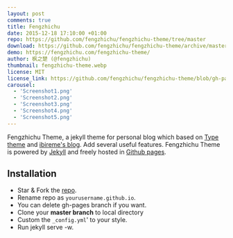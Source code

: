 ```yaml
---
layout: post
comments: true
title: Fengzhichu
date: 2015-12-18 17:10:00 +01:00
repo: https://github.com/fengzhichu/fengzhichu-theme/tree/master
download: https://github.com/fengzhichu/fengzhichu-theme/archive/master.zip
demo: https://fengzhichu.com/fengzhichu-theme/
author: 枫之楚 (@fengzhichu)
thumbnail: fengzhichu-theme.webp
license: MIT
license_link: https://github.com/fengzhichu/fengzhichu-theme/blob/gh-pages/LICENSE
carousel: 
  - 'Screenshot1.png'
  - 'Screenshot2.png'
  - 'Screenshot3.png'
  - 'Screenshot4.png'
  - 'Screenshot5.png'
---
```


Fengzhichu Theme, a jekyll theme for personal blog which based on [Type theme](https://github.com/rohanchandra/type-theme) and [ibireme's blog](https://blog.ibireme.com). Add several useful features. Fengzhichu Theme is powered by [Jekyll](https://jekyllrb.com/) and freely hosted in [Github pages](https://pages.github.com/).

## Installation

* Star & Fork the [repo](https://github.com/fengzhichu/fengzhichu-theme).
* Rename repo as `yourusername.github.io`.
* You can delete gh-pages branch if you want.
* Clone your **master branch** to local directory
* Custom the `_config.yml`' to your style.
* Run jekyll serve -w.
